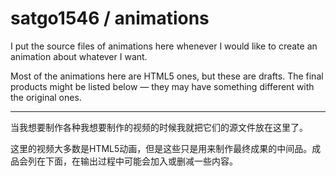 satgo1546 / animations
======================

I put the source files of animations here whenever I would like to create an animation about whatever I want.

Most of the animations here are HTML5 ones, but these are drafts. The final products might be listed below — they may have something different with the original ones.

----------

当我想要制作各种我想要制作的视频的时候我就把它们的源文件放在这里了。

这里的视频大多数是HTML5动画，但是这些只是用来制作最终成果的中间品。成品会列在下面，在输出过程中可能会加入或删减一些内容。
